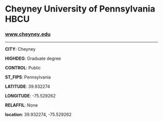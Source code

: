# Cheyney University of Pennsylvania HBCU
### www.cheyney.edu
---
**CITY**: Cheyney

**HIGHDEG**: Graduate degree

**CONTROL**: Public

**ST_FIPS**: Pennsylvania

**LATITUDE**: 39.932274

**LONGITUDE**: -75.529262

**RELAFFIL**: None

**location**: 39.932274, -75.529262